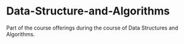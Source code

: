 # Data-Structure-and-Algorithms
Part of the course offerings during the course of Data Structures and Algorithms.
